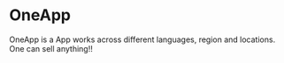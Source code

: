 # OneApp
OneApp is a App works across different languages, region and locations. One can sell anything!! 
